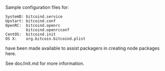 Sample configuration files for:
```
SystemD: bitcoind.service
Upstart: bitcoind.conf
OpenRC:  bitcoind.openrc
         bitcoind.openrcconf
CentOS:  bitcoind.init
OS X:    org.bitcoin.bitcoind.plist
```
have been made available to assist packagers in creating node packages here.

See doc/init.md for more information.
